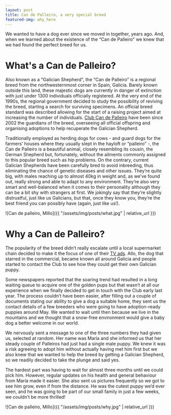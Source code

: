 ```yaml
---
layout: post
title: Can de Palleiro, a very special breed
featured-img: why_hero
---
```


We wanted to have a dog ever since we moved in together, years ago. And, when we learned about the existence of the “Can de Palleiro” we knew that we had found the perfect breed for us.

# What's a Can de Palleiro?

Also known as a “Galician Shepherd”, the “Can de Palleiro” is a regional breed from the northwesternmost corner in Spain, Galicia. Barely known outside this land, these majestic dogs are currently in danger of extinction with just under 1300 individuals officially registered. At the very end of the 1990s, the regional government decided to study the possibility of reviving the breed, starting a search for surviving specimens. An official breed standard was described allowing for the start of a raising project aimed at increasing the number of individuals. [Club Can de Palleiro][club-can-de-palleiro] have been since 2002 the guardians of the breed, overseeing all official offspring and organising adoptions to help recuperate the Galician Shepherd.

Traditionally employed as herding dogs for cows - and guard dogs for the farmers’ houses where they usually slept in the hayloft or “palleiro” -, the Can de Palleiro is a beautiful animal, closely resembling its cousin, the German Shepherd but, fortunately, without the ailments commonly assigned to this popular breed such as hip problems. On the contrary, current Galician Shepherds have been carefully bred to avoid inbreeding, thus eliminating the chance of genetic diseases and other issues. They’re quite big, with males reaching up to almost 40kg in weight and, as we’ve found out, really strong and able to adapt to any environment. They’re also very smart and well-balanced when it comes to their personality although they can be a bit shy with strangers at first. We jokingly say that they’re slightly distrustful, just like us Galicians, but that, once they know you, they’re the best friend you can possibly have (again, just like us!).

![Can de palleiro, Millo]({{ "/assets/img/posts/what.jpg" | relative_url }})

# Why a Can de Palleiro?


The popularity of the breed didn’t really escalate until a local supermarket chain decided to make it the focus of one of their [TV ads][presumamos-como-galegos]. Allo, the dog that starred in the commercial, became known all around Galicia and people started to contact the Club to see how they could get their own Galician puppy.

Some newspapers reported that the soaring trend had resulted in a long waiting queue to acquire one of the golden pups but that wasn’t at all our experience when we finally decided to get in touch with the Club early last year. The process couldn’t have been easier, after filling out a couple of documents stating our ability to give a dog a suitable home, they sent us the contact details of a few breeders who were going to have adoption-ready puppies around May. We wanted to wait until then because we live in the mountains and we thought that a snow-free environment would give a baby dog a better welcome in our world.

We nervously sent a message to one of the three numbers they had given us, selected at random. Her name was María and she informed us that her steady couple of Palleiros had just had a single male puppy. We knew it was a risk agreeing to adopt him without actually having met him first but we also knew that we wanted to help the breed by getting a Galician Shepherd, so we readily decided to take the plunge and said yes.

The hardest part was having to wait for almost three months until we could pick him. However, regular updates on his health and general behaviour from María made it easier. She also sent us pictures frequently so we got to see him grow, even if from the distance. He was the cutest puppy we’d ever seen, and he was going to be part of our small family in just a few weeks, we couldn’t be more thrilled!

![Can de palleiro, Millo]({{ "/assets/img/posts/why.jpg" | relative_url }})

[club-can-de-palleiro]: http://www.clubcandepalleiro.com
[presumamos-como-galegos]: https://www.youtube.com/watch?v=RyL9UsshT2A
